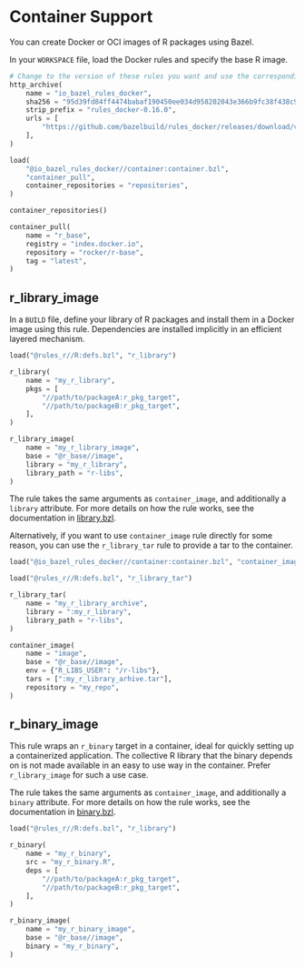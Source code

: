 # Container Support

You can create Docker or OCI images of R packages using Bazel.

In your `WORKSPACE` file, load the Docker rules and specify the base R image.

```python
# Change to the version of these rules you want and use the corresponding sha256.
http_archive(
    name = "io_bazel_rules_docker",
    sha256 = "95d39fd84ff4474babaf190450ee034d958202043e366b9fc38f438c9e6c3334",
    strip_prefix = "rules_docker-0.16.0",
    urls = [
        "https://github.com/bazelbuild/rules_docker/releases/download/v0.16.0/rules_docker-v0.16.0.tar.gz",
    ],
)

load(
    "@io_bazel_rules_docker//container:container.bzl",
    "container_pull",
    container_repositories = "repositories",
)

container_repositories()

container_pull(
    name = "r_base",
    registry = "index.docker.io",
    repository = "rocker/r-base",
    tag = "latest",
)
```

<a name="r_library_image"></a>

## r_library_image

In a `BUILD` file, define your library of R packages and install them
in a Docker image using this rule. Dependencies are installed implicitly
in an efficient layered mechanism.

```python
load("@rules_r//R:defs.bzl", "r_library")

r_library(
    name = "my_r_library",
    pkgs = [
        "//path/to/packageA:r_pkg_target",
        "//path/to/packageB:r_pkg_target",
    ],
)

r_library_image(
    name = "my_r_library_image",
    base = "@r_base//image",
    library = "my_r_library",
    library_path = "r-libs",
)
```

The rule takes the same arguments as `container_image`, and
additionally a `library` attribute. For more details on how the rule
works, see the documentation in [library.bzl][library.bzl].

Alternatively, if you want to use `container_image` rule directly for some
reason, you can use the `r_library_tar` rule to provide a tar to the container.

```python
load("@io_bazel_rules_docker//container:container.bzl", "container_image")

load("@rules_r//R:defs.bzl", "r_library_tar")

r_library_tar(
    name = "my_r_library_archive",
    library = ":my_r_library",
    library_path = "r-libs",
)

container_image(
    name = "image",
    base = "@r_base//image",
    env = {"R_LIBS_USER": "/r-libs"},
    tars = [":my_r_library_arhive.tar"],
    repository = "my_repo",
)
```

<a name="r_binary_image"></a>

## r_binary_image

This rule wraps an `r_binary` target in a container, ideal for quickly setting
up a containerized application. The collective R library that the binary
depends on is not made available in an easy to use way in the container. Prefer
`r_library_image` for such a use case.

The rule takes the same arguments as `container_image`, and
additionally a `binary` attribute. For more details on how the rule
works, see the documentation in [binary.bzl][binary.bzl].

```python
load("@rules_r//R:defs.bzl", "r_library")

r_binary(
    name = "my_r_binary",
    src = "my_r_binary.R",
    deps = [
        "//path/to/packageA:r_pkg_target",
        "//path/to/packageB:r_pkg_target",
    ],
)

r_binary_image(
    name = "my_r_binary_image",
    base = "@r_base//image",
    binary = "my_r_binary",
)
```

[library.bzl]: library.bzl
[binary.bzl]: binary.bzl

